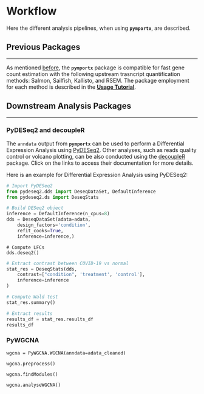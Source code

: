 # Workflow
Here the different analysis pipelines, when using **`pymportx`**, are described.

## Previous Packages
---
As mentioned [before](https://pymportx.readthedocs.io/en/latest/#:~:text=Its%20upstream%20quantification%20methods%20(Salmon%2C%20Sailfish%2C%20Kallisto%2C%20and%20RSEM)), the **`pymportx`** package is compatible for fast gene count estimation with the following upstream trasncript quantification methods: Salmon, Sailfish, Kallisto, and RSEM. The package employment for each method is described in the [**Usage Tutorial**](https://pymportx.readthedocs.io/en/latest/#:~:text=as%20shown%20below%3A-,Usage%20tutorial,-Salmon).

## Downstream Analysis Packages
---

### PyDESeq2 and decoupleR

The `anndata` output from **`pymportx`** can be used to perform a Differential Expression Analysis using [PyDESeq2](https://pydeseq2.readthedocs.io/en/latest/). Other analyses, such as reads quality control or volcano plotting, can be also conducted using the [decoupleR](https://decoupler-py.readthedocs.io/en/latest/notebooks/bulk.html#Quality-control) package. Click on the links to access their documentation for more details.

Here is an example for Differential Expression Analysis using PyDESeq2:

```python
# Import PyDESeq2
from pydeseq2.dds import DeseqDataSet, DefaultInference
from pydeseq2.ds import DeseqStats
```
```python
# Build DESeq2 object
inference = DefaultInference(n_cpus=8)
dds = DeseqDataSet(adata=adata,
    design_factors='condition',
    refit_cooks=True,
    inference=inference,)
```

```pyhton
# Compute LFCs
dds.deseq2()
```
```python
# Extract contrast between COVID-19 vs normal
stat_res = DeseqStats(dds,
    contrast=["condition", 'treatment', 'control'],
    inference=inference
)
```

```python
# Compute Wald test
stat_res.summary()
```

```python
# Extract results
results_df = stat_res.results_df
results_df
```


### PyWGCNA



```
wgcna = PyWGCNA.WGCNA(anndata=adata_cleaned)
 
wgcna.preprocess()
 
wgcna.findModules()
 
wgcna.analyseWGCNA()
```
